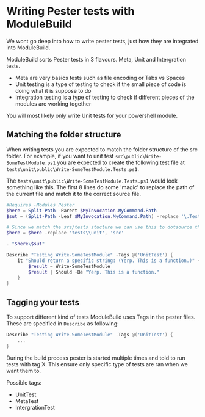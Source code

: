 # Writing Pester tests with ModuleBuild

We wont go deep into how to write pester tests, just how they are integrated into ModuleBuild.

ModuleBuild sorts Pester tests in 3 flavours. Meta, Unit and Intergration tests.

- Meta are very basics tests such as file encoding or Tabs vs Spaces
- Unit testing is a type of testing to check if the small piece of code is doing what it is suppose to do
- Integration testing is a type of testing to check if different pieces of the modules are working together

You will most likely only write Unit tests for your powershell module.

## Matching the folder structure

When writing tests you are expected to match the folder structure of the src folder.
For example, if you want to unit test `src\public\Write-SomeTestModule.ps1` you are expected to create the following test file at `tests\unit\public\Write-SomeTestModule.Tests.ps1`.

The  `tests\unit\public\Write-SomeTestModule.Tests.ps1` would look something like this.
The first 8 lines do some 'magic' to replace the path of the current file and match it to the correct source file.

```powershell
#Requires -Modules Pester
$here = Split-Path -Parent $MyInvocation.MyCommand.Path
$sut = (Split-Path -Leaf $MyInvocation.MyCommand.Path) -replace '\.Tests\.', '.'

# Since we match the srs/tests stucture we can use this to dotsource the function.
$here = $here -replace 'tests\\unit', 'src'

. "$here\$sut"

Describe "Testing Write-SomeTestModule" -Tags @('UnitTest') {
    it "Should return a specific string: (Yerp. This is a function.)" {
        $result = Write-SomeTestModule
        $result | Should -Be "Yerp. This is a function."
    }
}
```

## Tagging your tests

To support different kind of tests ModuleBuild uses Tags in the pester files. These are specified in `Describe` as following:

```powershell
Describe "Testing Write-SomeTestModule" -Tags @('UnitTest') {
    ...
}
```

During the build process pester is started multiple times and told to run tests with tag X. This ensure only specific type of tests are ran when we want them to.

Possible tags:

- UnitTest
- MetaTest
- IntergrationTest
